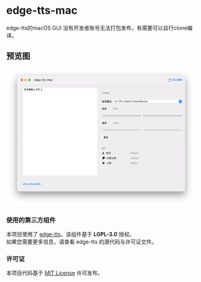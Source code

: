 # edge-tts-mac
edge-tts的macOS GUI
没有开发者账号无法打包发布，有需要可以自行clone编译。
## 预览图

![预览图](preview.png)
### 使用的第三方组件

本项目使用了 [edge-tts](https://github.com/rany2/edge-tts)，该组件基于 **LGPL-3.0** 授权。  
如果您需要更多信息，请查看 edge-tts 的源代码与许可证文件。

### 许可证
本项目代码基于 [MIT License](LICENSE) 许可发布。  
